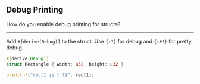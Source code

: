 ## Debug Printing

How do you enable debug printing for structs?

---

Add `#[derive(Debug)]` to the struct.
Use `{:?}` for debug and `{:#?}` for pretty debug.

```rust
#[derive(Debug)]
struct Rectangle { width: u32, height: u32 }

println!("rect1 is {:?}", rect1);
```

